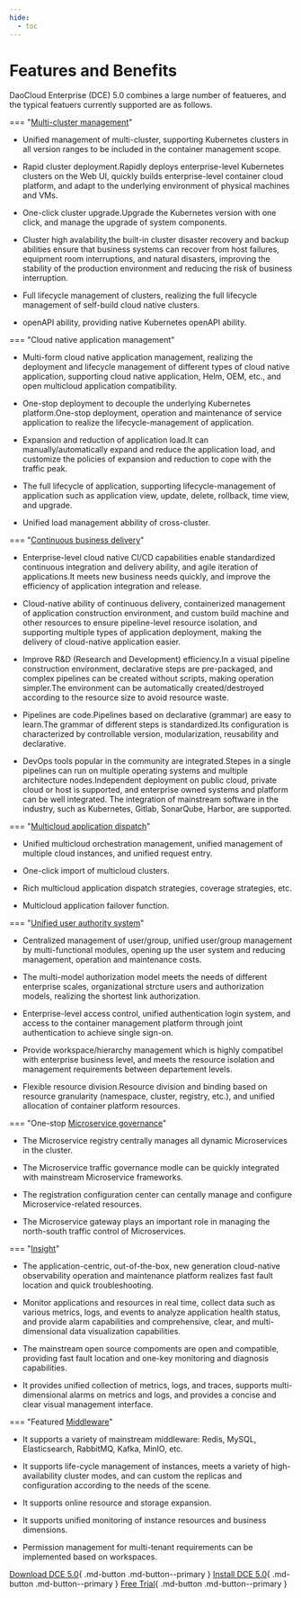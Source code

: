 ```yaml
---
hide:
  - toc
---
```


# Features and Benefits

DaoCloud Enterprise (DCE) 5.0 combines a large number of featueres, and the typical featuers currently supported are as follows.

=== "[Multi-cluster management](../kpanda/intro/what.md)"

- Unified management of multi-cluster, supporting Kubernetes clusters in all version ranges to be included in the container management scope.

- Rapid cluster deployment.Rapidly deploys enterprise-level Kubernetes clusters on the Web UI, quickly builds enterprise-level container cloud platform, and adapt to the underlying environment of physical machines and VMs.

- One-click cluster upgrade.Upgrade the Kubernetes version with one click, and manage the upgrade of system components.

- Cluster high avalability,the built-in cluster disaster recovery and backup abilities ensure that business systems can recover from host failures, equipment room interruptions, and natural disasters, improving the stability of the production environment and reducing the risk of business interruption.

- Full lifecycle management of clusters, realizing the full lifecycle management of self-build cloud native clusters.

- openAPI ability, providing native Kubernetes openAPI ability.

=== "Cloud native application management"

- Multi-form cloud native application management, realizing the deployment and lifecycle management of different types of cloud native application, supporting cloud native application, Helm, OEM, etc., and open multicloud application compatibility.

- One-stop deployment to decouple the underlying Kubernetes platform.One-stop deployment, operation and maintenance of service application to realize the lifecycle-management of application.

- Expansion and reduction of application load.It can manually/automatically expand and reduce the application load, and customize the policies of expansion and reduction to cope with the traffic peak.

- The full lifecycle of application, supporting lifecycle-management of application such as application view, update, delete, rollback, time view, and upgrade.

- Unified load management abbility of cross-cluster.

=== "[Continuous business delivery](../amamba/intro/what.md)"

- Enterprise-level cloud native CI/CD capabilities enable standardized continuous integration and delivery ability, and agile iteration of applications.It meets new business needs quickly, and improve the efficiency of application integration and release.

- Cloud-native ability of continuous delivery, containerized management of application construction environment, and custom build machine and other resources to ensure pipeline-level resource isolation, and supporting multiple types of application deployment, making the delivery of cloud-native application easier.

- Improve R&D (Research and Development) efficiency.In a visual pipeline construction environment, declarative steps are pre-packaged, and complex pipelines can be created without scripts, making operation simpler.The environment can be automatically created/destroyed according to the resource size to avoid resource waste.

- Pipelines are code.Pipelines based on declarative (grammar) are easy to learn.The grammar of different steps is standardized.Its configuration is characterized by controllable version, modularization, reusability and declarative.

- DevOps tools popular in the community are integrated.Stepes in a single pipelines can run on multiple operating systems and multiple architecture nodes.Independent deployment on public cloud, private cloud or host is supported, and enterprise owned systems and platform can be well integrated.
  The integration of mainstream software in the industry, such as Kubernetes, Gitlab, SonarQube, Harbor, are supported.

=== "[Multicloud application dispatch](../kairship/intro/what.md)"

- Unified multicloud orchestration management, unified management of multiple cloud instances, and unified request entry.

- One-click import of multicloud clusters.

- Rich multicloud application dispatch strategies, coverage strategies, etc.

- Multicloud application failover function.

=== "[Unified user authority system](../ghippo/intro/what.md)"

- Centralized management of user/group, unified user/group management by multi-functional modules, opening up the user system and reducing management, operation and maintenance costs.

- The multi-model authorization model meets the needs of different enterprise scales, organizational strcture users and authorization models, realizing the shortest link authorization.

- Enterprise-level access control, unified authentication login system, and access to the container management platform through joint authentication to achieve single sign-on.

- Provide workspace/hierarchy management which is highly compatibel with enterprise business level, and meets the resource isolation and management requirements between departement levels.

- Flexible resource division.Resource division and binding based on resource granularity (namespace, cluster, registry, etc.), and unified allocation of container platform resources.

=== "One-stop [Microservice governance](../skoala/intro/features.md)"

- The Microservice registry centrally manages all dynamic Microservices in the cluster.

- The Microservice traffic governance modle can be quickly integrated with mainstream Microservice frameworks.

- The registration configuration center can centally manage and configure Microservice-related resources.

- The Microservice gateway plays an important role in managing the north-south traffic control of Microservices.

=== "[Insight](../insight/intro/what.md)"

- The application-centric, out-of-the-box, new generation cloud-native observability operation and maintenance platform realizes fast fault location and quick troubleshooting.

- Monitor applications and resources in real time, collect data such as various metrics, logs, and events to analyze application health status, and provide alarm capabilities and comprehensive, clear, and multi-dimensional data visualization capabilities.

- The mainstream open source compoments are open and compatible, providing fast fault location and one-key monitoring and diagnosis capabilities.

- It provides unified collection of metrics, logs, and traces, supports multi-dimensional alarms on metrics and logs, and provides a concise and clear visual management interface.

=== "Featured [Middleware](../middleware/what.md)"

- It supports a variety of mainstream middleware: Redis, MySQL, Elasticsearch, RabbitMQ, Kafka, MinIO, etc.

- It supports life-cycle management of instances, meets a variety of high-availability cluster modes, and can custom the replicas and configuration according to the needs of the scene.

- It supports online resource and storage expansion.

- It supports unified monitoring of instance resources and business dimensions.

- Permission management for multi-tenant requirements can be implemented based on workspaces.

[Download DCE 5.0](../download/dce5.md){ .md-button .md-button--primary }
[Install DCE 5.0](../install/intro.md){ .md-button .md-button--primary }
[Free Trial](license0.md){ .md-button .md-button--primary }
